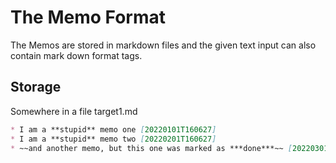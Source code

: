 # The Memo Format
The Memos are stored in markdown files and the given text input can also contain
mark down format tags.

## Storage
Somewhere in a file target1.md
```markdown
* I am a **stupid** memo one [20220101T160627]
* I am a **stupid** memo two [20220201T160627]
* ~~and another memo, but this one was marked as ***done***~~ [20220301T160627] [Done: 20220401T100000]
```
